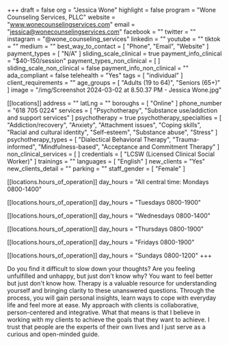 +++
draft = false
org = "Jessica Wone"
highlight = false
program = "Wone Counseling Services, PLLC"
website = "www.wonecounselingservices.com"
email = "jessica@wonecounselingservices.com"
facebook = ""
twitter = ""
instagram = "@wone_counseling_services"
linkedin = ""
youtube = ""
tiktok = ""
medium = ""
best_way_to_contact = [ "Phone", "Email", "Website" ]
payment_types = [ "N/A" ]
sliding_scale_clinical = true
payment_info_clinical = "$40-150/session"
payment_types_non_clinical = [ ]
sliding_scale_non_clinical = false
payment_info_non_clinical = ""
ada_compliant = false
telehealth = "Yes"
tags = [ "individual" ]
client_requirements = ""
age_groups = [ "Adults (19 to 64)", "Seniors (65+)" ]
image = "/img/Screenshot 2024-03-02 at 8.50.37 PM - Jessica Wone.jpg"

[[locations]]
address = ""
latLng = ""
boroughs = [ "Online" ]
phone_number = "618 705 0224"
services = [
  "Psychotherapy",
  "Substance use/addiction and support services"
]
psychotherapy = true
psychotherapy_specialties = [
  "Addiction/recovery",
  "Anxiety",
  "Attachment issues",
  "Coping skills",
  "Racial and cultural identity",
  "Self-esteem",
  "Substance abuse",
  "Stress"
]
psychotherapy_types = [
  "Dialectical Behavioral Therapy",
  "Trauma-informed",
  "Mindfulness-based",
  "Acceptance and Commitment Therapy"
]
non_clinical_services = [ ]
credentials = [ "LCSW (Licensed Clinical Social Worker)" ]
trainings = ""
languages = [ "English" ]
new_clients = "Yes"
new_clients_detail = ""
parking = ""
staff_gender = [ "Female" ]

  [[locations.hours_of_operation]]
  day_hours = "All central time: Mondays 0800-1400"

  [[locations.hours_of_operation]]
  day_hours = "Tuesdays 0800-1900"

  [[locations.hours_of_operation]]
  day_hours = "Wednesdays 0800-1400"

  [[locations.hours_of_operation]]
  day_hours = "Thursdays 0800-1900"

  [[locations.hours_of_operation]]
  day_hours = "Fridays 0800-1900"

  [[locations.hours_of_operation]]
  day_hours = "Sundays 0800-1200"
+++

Do you find it difficult to slow down your thoughts? Are you feeling unfulfilled and unhappy, but just don't know why? You want to feel better but just don't know how. Therapy is a valuable resource for understanding yourself and bringing clarity to these unanswered questions. Through the process, you will gain personal insights, learn ways to cope with everyday life and feel more at ease. My approach with clients is collaborative, person-centered and integrative. What that means is that I believe in working with my clients to achieve the goals that they want to achieve.  I trust that people are the experts of their own lives and I just serve as a curious and open-minded guide.
